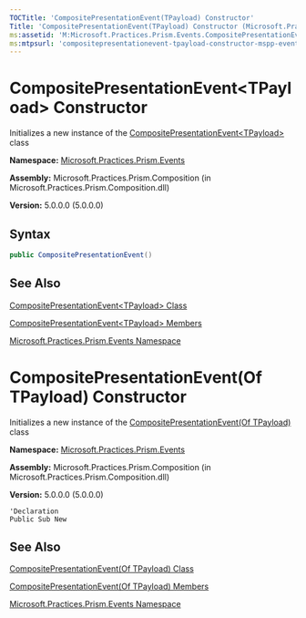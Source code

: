 ```yaml
---
TOCTitle: 'CompositePresentationEvent(TPayload) Constructor'
Title: 'CompositePresentationEvent(TPayload) Constructor (Microsoft.Practices.Prism.Events)'
ms:assetid: 'M:Microsoft.Practices.Prism.Events.CompositePresentationEvent\`1.\#ctor'
ms:mtpsurl: 'compositepresentationevent-tpayload-constructor-mspp-events.md'
---
```


# CompositePresentationEvent&lt;TPayload&gt; Constructor

Initializes a new instance of the [CompositePresentationEvent&lt;TPayload&gt;](/patterns-practices/reference/compositepresentationevent-tpayload-class-mspp-events) class

**Namespace:** [Microsoft.Practices.Prism.Events](/patterns-practices/reference/mspp-events-namespace)

**Assembly:** Microsoft.Practices.Prism.Composition (in Microsoft.Practices.Prism.Composition.dll)

**Version:** 5.0.0.0 (5.0.0.0)

## Syntax

```C#
public CompositePresentationEvent()
```

## See Also

[CompositePresentationEvent&lt;TPayload&gt; Class](/patterns-practices/reference/compositepresentationevent-tpayload-class-mspp-events)

[CompositePresentationEvent&lt;TPayload&gt; Members](/patterns-practices/reference/compositepresentationevent-tpayload-members-mspp-events)

[Microsoft.Practices.Prism.Events Namespace](/patterns-practices/reference/mspp-events-namespace)


# CompositePresentationEvent(Of TPayload) Constructor

Initializes a new instance of the [CompositePresentationEvent(Of TPayload)](/patterns-practices/reference/compositepresentationevent-tpayload-class-mspp-events) class

**Namespace:** [Microsoft.Practices.Prism.Events](/patterns-practices/reference/mspp-events-namespace)

**Assembly:** Microsoft.Practices.Prism.Composition (in Microsoft.Practices.Prism.Composition.dll)

**Version:** 5.0.0.0 (5.0.0.0)


```VB
'Declaration
Public Sub New
```

## See Also

[CompositePresentationEvent(Of TPayload) Class](/patterns-practices/reference/compositepresentationevent-tpayload-class-mspp-events)

[CompositePresentationEvent(Of TPayload) Members](/patterns-practices/reference/compositepresentationevent-tpayload-members-mspp-events)

[Microsoft.Practices.Prism.Events Namespace](/patterns-practices/reference/mspp-events-namespace)

